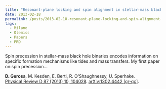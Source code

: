 ```yaml
---
title: "Resonant-plane locking and spin alignment in stellar-mass black-hole binaries: a diagnostic of compact-binary formation"
date: 2013-02-18
permalink: /posts/2013-02-18-resonant-plane-locking-and-spin-alignment-in-stellar-mass-black-hole-binaries-a-diagnostic-of-compact-binary-formation
tags:
  - Milano
  - Olemiss
  - Papers
  - PRD
---
```


Spin precession in stellar-mass black hole binaries encodes information on specific formation mechanisms like tides and mass transfers. My first paper on spin precession...

**D. Gerosa**, M. Kesden, E. Berti, R. O'Shaughnessy, U. Sperhake.\
[Physical Review D 87 (2013) 10, 104028](http://dx.doi.org/10.1103/PhysRevD.87.104028). [arXiv:1302.4442 [gr-qc]](https://arxiv.org/abs/1302.4442).